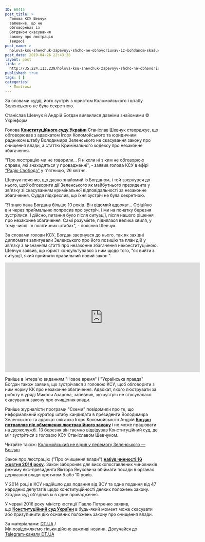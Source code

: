 ```yaml
---
ID: 60415
post_title: >
  Голова КСУ Шевчук
  запевнив, що не
  обговорював із
  Богданом скасування
  закону про люстрацію
  (видео)
post_name: >
  holova-ksu-shevchuk-zapevnyv-shcho-ne-obhovoriuvav-iz-bohdanom-skasuvannia-zakonu-pro-liustratsiiu-vydeo
post_date: 2019-04-26 22:43:38
layout: post
link: >
  http://35.224.113.239/holova-ksu-shevchuk-zapevnyv-shcho-ne-obhovoriuvav-iz-bohdanom-skasuvannia-zakonu-pro-liustratsiiu-vydeo/
published: true
tags: [ ]
categories:
  - Політика
---
```

<div class="summary" itemprop="alternativeHeadline">
<p>За словами судді, його зустріч з юристом Коломойського і штабу Зеленського не була секретною.</p>
</div>
<div class="bottom_block">
<div class="picture">
<div class="top_photo top">
<div class="frame_image"> <img class="img" src="https://image.zn.ua/media/images/645x426/Mar2019/225768.jpg" alt title="Станислав Шевчук"></div>
<span class="photo_descr"><span class="title">Станіслав Шевчук й Андрій Богдан виявилися давніми знайомими</span> <span class="source 1">© Укрінформ</span></span></div>
</div>
<div class="article_body">
<div class="text">
<p>Голова <strong><a href="https://dt.ua/POLITICS/ksu-vidklav-rozglyad-zakonu-pro-lyustraciyu-zmi-308932_.html" target="_blank" rel="noopener noreferrer">Конституційного суду України</a></strong> Станіслав Шевчук стверджує, що обговорював з адвокатом Ігоря Коломойського та юридичним радником штабу Володимира Зеленського не скасування закону про очищення влади, а статтю Кримінального кодексу про незаконне збагачення.</p>
<p>"Про люстрацію ми не говорили... Я ніколи ні з ким не обговорюю справи, які знаходяться у провадженні", - заявив голова КСУ в ефірі <a href="https://www.radiosvoboda.org/a/29906090.html" target="_blank" rel="noopener noreferrer">"Радіо Свобода"</a> у п'ятницю, 26 квітня.</p>
<p>Шевчук пояснив, що давно знайомий із Богданом, і той звернувся до нього, щоб обговорити дії Зеленського як майбутнього президента у зв'язку зі скасуванням кримінальної відповідальності за незаконне збагачення. Суддя підкреслив, що їхня зустріч не була секретною.</p>
<p>"Я знаю пана Богдана більше 10 років. Він відомий адвокат... Офіційно він через приймальню попросив про зустріч, і ми на початку березня зустрілися. І дійсно, питання було після ситуації, після нашого рішення про незаконне збагачення. Самі розумієте, піднялася велика хвиля, у тому числі і в політичних штабах", - пояснив Шевчук.</p>
<p>За словами голови КСУ, Богдан звернувся до нього, так як західні дипломати запитували Зеленського про його позицію та план дій у зв'язку з визнанням статті про незаконне збагачення неконституційною. Шевчук заявив, що юрист консультувався з ним щодо того, "як вийти з ситуації, який прийняти правильний новий закон ".</p>
<p><iframe src="https://www.youtube.com/embed/xk1oAOcYHtM" width="640" height="360" frameborder="0" allowfullscreen>[embedded content]</iframe></p>
<p>Раніше в інтерв'ю виданням "Новое время" і "Українська правда" Богдан також заявив, що зустрічався з головою КСУ, щоб обговорити з ним норму КК про незаконне збагачення. Адвокат, якого люструвати за роботу в уряді Миколи Азарова, запевнив, що зустріч не стосувалася скасування закону про очищення влади.</p>
<p><span>Раніше журналісти програми "Схеми" повідомили про те, що неформальний куратор штабу кандидата в президенти Володимира Зеленського та адвокат олігарха Ігоря Коломойського Андрій&nbsp;</span><a href="https://dt.ua/POLITICS/kurator-shtabu-zelenskogo-bogdan-vidviduvav-konstituciyniy-sud-schob-pozbutis-lyustraciyi-shemi-308909_.html" target="_blank" rel="noopener noreferrer"><strong>Богдан потрапляє під обмеження люстраційного закону</strong></a><span>&nbsp;і не може працювати на держслужбі. 13 березня він таємно відвідував Конституційний суд, де міг зустрітися з головою КСУ Станіславом Шевчуком.</span></p>
<div class="article_attached acenter">Читайте також: <a href="https://dt.ua/UKRAINE/kolomoyskiy-ne-viriv-u-vigrash-zelenskogo-bogdan-309811_.html">Коломойський не вірив у перемогу Зеленського — Богдан</a></div>
<p>Закон про люстрацію ("Про очищення влади")&nbsp;<strong><a href="https://dt.ua/UKRAINE/pid-lyustraciyu-za-1-5-roki-potrapilo-lishe-940-derzhposadovciv-z-5-tisyach-207569_.html" target="_blank" rel="noopener noreferrer">набув чинності 16 жовтня 2014 року</a></strong>. Закон забороняє для високопоставлених чиновників режиму екс-президента Віктора Януковича обіймати посади в органах державної влади протягом 5 або 10 років.</p>
<p>У 2014 році в КСУ надійшло два подання від ВСУ та одне подання від 47 народних депутатів щодо конституційності деяких положень закону. Згодом суд об'єднав їх в одне провадження.</p>
<p>У червні 2016 року міністр юстиції Павло Петренко заявив, що&nbsp;<strong><a href="https://zn.ua/POLITICS/ministr-yusticii-opasaetsya-otmeny-lyustracii-v-lyuboy-moment-216717_.htmlhttps:/dt.ua/POLITICS/ministr-yusticiyi-poboyuyetsya-skasuvannya-lyustraciyi-u-bud-yakiy-moment-211582_.html" target="_blank" rel="noopener noreferrer">Конституційний суд України</a></strong>&nbsp;в будь-який момент може скасувати або призупинити дію основних положень закону про очищення влади.</p>
</div>
</div>
<span class="link"><span class="source_caption">За матеріалами: <a href="https://dt.ua/go/aHR0cDovL3puLnVhLw==" target="_blank" rel="nofollow noopener noreferrer">DT.UA</a> <span class="divider">/</span></span></span>
<div class="telegram">Ми повідомляємо тільки дійсно важливі новини. Долучайся до <a href="https://t.me/znua_live">Telegram-каналу DT.UA</a></div> </div>
